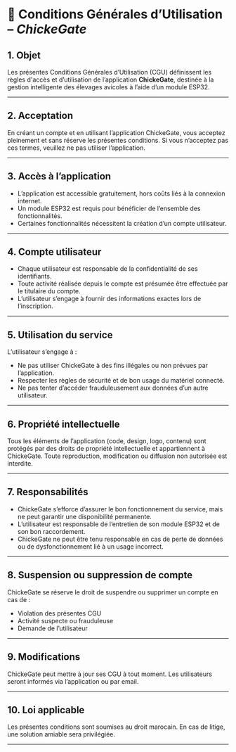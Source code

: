 
# 📄 Conditions Générales d’Utilisation – *ChickeGate*

## 1. Objet

Les présentes Conditions Générales d’Utilisation (CGU) définissent les règles d'accès et d’utilisation de l’application **ChickeGate**, destinée à la gestion intelligente des élevages avicoles à l’aide d’un module ESP32.

---

## 2. Acceptation

En créant un compte et en utilisant l’application ChickeGate, vous acceptez pleinement et sans réserve les présentes conditions.
Si vous n’acceptez pas ces termes, veuillez ne pas utiliser l’application.

---

## 3. Accès à l’application

* L’application est accessible gratuitement, hors coûts liés à la connexion internet.
* Un module ESP32 est requis pour bénéficier de l’ensemble des fonctionnalités.
* Certaines fonctionnalités nécessitent la création d’un compte utilisateur.

---

## 4. Compte utilisateur

* Chaque utilisateur est responsable de la confidentialité de ses identifiants.
* Toute activité réalisée depuis le compte est présumée être effectuée par le titulaire du compte.
* L’utilisateur s’engage à fournir des informations exactes lors de l’inscription.

---

## 5. Utilisation du service

L’utilisateur s’engage à :

* Ne pas utiliser ChickeGate à des fins illégales ou non prévues par l’application.
* Respecter les règles de sécurité et de bon usage du matériel connecté.
* Ne pas tenter d’accéder frauduleusement aux données d’un autre utilisateur.

---

## 6. Propriété intellectuelle

Tous les éléments de l’application (code, design, logo, contenu) sont protégés par des droits de propriété intellectuelle et appartiennent à ChickeGate.
Toute reproduction, modification ou diffusion non autorisée est interdite.

---

## 7. Responsabilités

* ChickeGate s’efforce d’assurer le bon fonctionnement du service, mais ne peut garantir une disponibilité permanente.
* L’utilisateur est responsable de l’entretien de son module ESP32 et de son bon raccordement.
* ChickeGate ne peut être tenu responsable en cas de perte de données ou de dysfonctionnement lié à un usage incorrect.

---

## 8. Suspension ou suppression de compte

ChickeGate se réserve le droit de suspendre ou supprimer un compte en cas de :

* Violation des présentes CGU
* Activité suspecte ou frauduleuse
* Demande de l’utilisateur

---

## 9. Modifications

ChickeGate peut mettre à jour ses CGU à tout moment. Les utilisateurs seront informés via l’application ou par email.

---

## 10. Loi applicable

Les présentes conditions sont soumises au droit marocain. En cas de litige, une solution amiable sera privilégiée.

---




